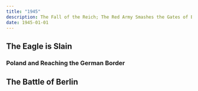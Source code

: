 ```yaml
---
title: "1945"
description: The Fall of the Reich; The Red Army Smashes the Gates of Berlin
date: 1945-01-01
---
```


## The Eagle is Slain



### Poland and Reaching the German Border



## The Battle of Berlin